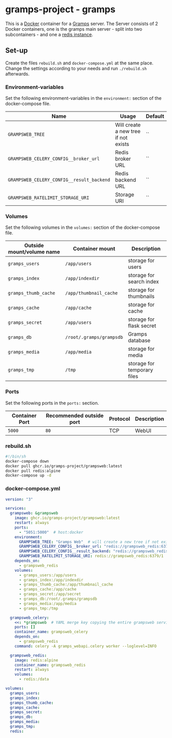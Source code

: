 # gramps-project - gramps

This is a [Docker](/wiki/docker.md) container for a [Gramps](../gramps.md)
server.
The Server consists of 2 Docker containers, one is the gramps main server - split into two
subcontainers - and one a [redis instance](/wiki/docker/redis.md).

## Set-up

Create the files `rebuild.sh` and `docker-compose.yml` at the same place.
Change the settings according to your needs and run `./rebuild.sh` afterwards.

### Environment-variables

Set the following environment-variables in the `environment:` section of the
docker-compose file.

| Name                                      | Usage                                | Default |
| ----------------------------------------- | ------------------------------------ | ------- |
| `GRAMPSWEB_TREE`                          | Will create a new tree if not exists | ``      |
| `GRAMPSWEB_CELERY_CONFIG__broker_url`     | Redis broker URL                     | ``      |
| `GRAMPSWEB_CELERY_CONFIG__result_backend` | Redis backend URL                    | ``      |
| `GRAMPSWEB_RATELIMIT_STORAGE_URI`         | Storage URI                          | ``      |

### Volumes

Set the following volumes in the `volumes:` section of the docker-compose file.

| Outside mount/volume name | Container mount          | Description                 |
| ------------------------- | ------------------------ | --------------------------- |
| `gramps_users`            | `/app/users`             | storage for users           |
| `gramps_index`            | `/app/indexdir`          | storage for search index    |
| `gramps_thumb_cache`      | `/app/thumbnail_cache`   | storage for thumbnails      |
| `gramps_cache`            | `/app/cache`             | storage for cache           |
| `gramps_secret`           | `/app/users`             | storage for flask secret    |
| `gramps_db`               | `/root/.gramps/grampsdb` | Gramps database             |
| `gramps_media`            | `/app/media`             | storage for media           |
| `gramps_tmp`              | `/tmp`                   | storage for temporary files |

### Ports

Set the following ports in the `ports:` section.

| Container Port | Recommended outside port | Protocol | Description |
| -------------- | ------------------------ | -------- | ----------- |
| `5000`         | `80`                     | TCP      | WebUI       |

### rebuild.sh

```sh
#!/bin/sh
docker-compose down
docker pull ghcr.io/gramps-project/grampsweb:latest
docker pull redis:alpine
docker-compose up -d
```

### docker-compose.yml

```yml
version: "3"

services:
  grampsweb: &grampsweb
    image: ghcr.io/gramps-project/grampsweb:latest
    restart: always
    ports:
      - "5051:5000"  # host:docker
    environment:
      GRAMPSWEB_TREE: "Gramps Web"  # will create a new tree if not exists
      GRAMPSWEB_CELERY_CONFIG__broker_url: "redis://grampsweb_redis:6379/0"
      GRAMPSWEB_CELERY_CONFIG__result_backend: "redis://grampsweb_redis:6379/0"
      GRAMPSWEB_RATELIMIT_STORAGE_URI: redis://grampsweb_redis:6379/1
    depends_on:
      - grampsweb_redis
    volumes:
      - gramps_users:/app/users
      - gramps_index:/app/indexdir
      - gramps_thumb_cache:/app/thumbnail_cache
      - gramps_cache:/app/cache
      - gramps_secret:/app/secret
      - gramps_db:/root/.gramps/grampsdb
      - gramps_media:/app/media
      - gramps_tmp:/tmp

  grampsweb_celery:
    <<: *grampsweb  # YAML merge key copying the entire grampsweb service config
    ports: []
    container_name: grampsweb_celery
    depends_on:
      - grampsweb_redis
    command: celery -A gramps_webapi.celery worker --loglevel=INFO

  grampsweb_redis:
    image: redis:alpine
    container_name: grampsweb_redis
    restart: always
    volumes:
      - redis:/data

volumes:
  gramps_users:
  gramps_index:
  gramps_thumb_cache:
  gramps_cache:
  gramps_secret:
  gramps_db:
  gramps_media:
  gramps_tmp:
  redis:
```
